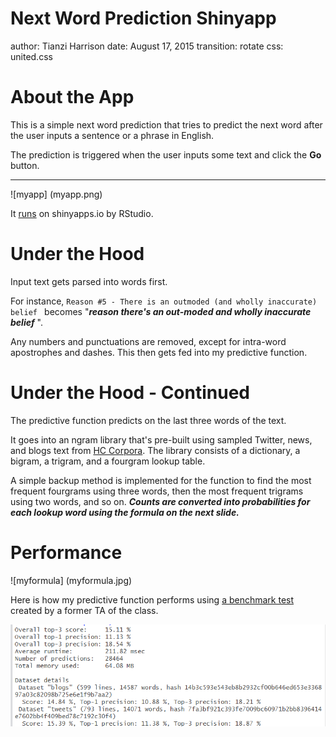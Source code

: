 Next Word Prediction Shinyapp
========================================================
author: Tianzi Harrison
date: August 17, 2015
transition: rotate
css: united.css

About the App
========================================================

This is a simple next word prediction that tries to predict the next word after the user inputs a sentence or a phrase in English. 

The prediction is triggered when the user inputs some text and click the **Go** button. 

***

![myapp] (myapp.png)


It [runs](https://tianzih.shinyapps.io/nextword) on shinyapps.io by RStudio. 

Under the Hood
========================================================



Input text gets parsed into words first. 

For instance, `Reason #5 - There is an outmoded (and wholly inaccurate) belief `  becomes  "***reason there's an out-moded and wholly inaccurate belief*** ".

Any numbers and punctuations are removed, except for intra-word apostrophes and dashes. This then gets fed into my predictive function. 

Under the Hood - Continued
========================================================

The predictive function predicts on the last three words of the text. 

It goes into an ngram library that's pre-built using sampled Twitter, news, and blogs text from [HC Corpora](http://www.corpora.heliohost.org/). The library consists of a dictionary, a bigram, a trigram, and a fourgram lookup table. 

A simple backup method is implemented for the function to find the most frequent fourgrams using three words, then the most frequent trigrams using two words, and so on. ***Counts are converted into probabilities for each lookup word using the formula on the next slide.***

Performance
========================================================

![myformula] (myformula.jpg)

Here is how my predictive function performs using [a benchmark test](https://github.com/hfoffani/dsci-benchmark) created by a former TA of the class.

![mybenchmark](mybenchmark.png)
